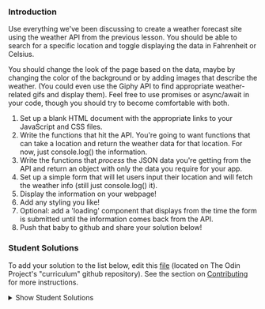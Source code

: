 ### Introduction
Use everything we've been discussing to create a weather forecast site using the weather API from the previous lesson. You should be able to search for a specific location and toggle displaying the data in Fahrenheit or Celsius.

You should change the look of the page based on the data, maybe by changing the color of the background or by adding images that describe the weather. (You could even use the Giphy API to find appropriate weather-related gifs and display them). Feel free to use promises or async/await in your code, though you should try to become comfortable with both.

1. Set up a blank HTML document with the appropriate links to your JavaScript and CSS files.
2. Write the functions that hit the API. You're going to want functions that can take a location and return the weather data for that location. For now, just console.log() the information.
3. Write the functions that _process_ the JSON data you're getting from the API and return an object with only the data you require for your app.
4. Set up a simple form that will let users input their location and will fetch the weather info (still just console.log() it).
5. Display the information on your webpage!
6. Add any styling you like!
7. Optional: add a 'loading' component that displays from the time the form is submitted until the information comes back from the API.
8. Push that baby to github and share your solution below!

### Student Solutions
To add your solution to the list below, edit this [file](https://github.com/TheOdinProject/curriculum/blob/master/javascript/async-apis/project.md) (located on The Odin Project's "curriculum" github repository). See the section on [Contributing](http://github.com/TheOdinProject/curriculum/blob/master/contributing.md) for more instructions.

<details markdown="block">
  <summary> Show Student Solutions </summary>

* Add your solution below this line!
* [Edem's Solution](https://github.com/edemagbenyo/weather-app-vanillajs) - [View in Browsesr](http://edemagbenyo.com/weather-app-vanillajs/)
* [James's Solution](https://github.com/ericksen-github/weather_api_app) - [View in Browser](https://ericksen-github.github.io/weather_api_app/)
* [yldrmali's Solution](https://github.com/yldrmali/weather_app/tree/master) - [View in Browsesr](https://yldrmali.github.io/weather_app/)
* [Kevin Vuong's Solution](https://github.com/fffear/weather-app) - [View in Browsesr](https://fffear.github.io/weather-app/)
* [eapenzacharias's Solution](https://github.com/eapenzacharias/weatherapp) - [View in Browser](https://eapenzacharias.github.io/weatherapp/)
* [Braxton Lemmon's Solution](https://github.com/braxtonlemmon/weather-app) - [View in Browser](https://braxtonlemmon.github.io/weather-app/)
* [Bollinca's Solution](https://github.com/bollinca/weather-app) - [View in Browser](https://bollinca.github.io/weather-app/)
* [Julio's Solution](https://github.com/julio22b/weather-project) - [View in Browser](https://julio22b.github.io/weather-project/)
* [Zakariye Yusuf's Solution](https://github.com/ZYusuf10/weatherForcast) - [View in Browser](https://zyusuf10.github.io/weatherForcast/)
* [Martink-rsa's Solution](https://github.com/martink-rsa/weather-forecast) - [View in Browser](https://martink-rsa.github.io/weather-forecast/)
* [Learnsometing's Solution](https://github.com/learnsometing/JS-weather-api-app) - [View in Browser](https://learnsometing.github.io/JS-weather-api-app/)
* [Daniel Wesego's Solution](https://github.com/DanielMitiku/weather-app) - [View in Browser](https://danielmitiku.github.io/weather-app)
* [Alain Suarez's Solution](https://gitlab.com/asuar/react-weather) - [View in Browser](https://asuar.gitlab.io/react-weather/)
* [Bojo's Solution](https://github.com/BojoZahariev/Weather-App) - [View in Browser](https://bojozahariev.github.io/Weather-App/)
* [Igorashs's Solution](https://github.com/igorashs/vue-weather-app) - [View in Browser](https://igorashs.github.io/vue-weather-app/)
* [Vedat's Solution](https://github.com/mvedataydin/react-weather) - [View in Browser](https://mvedataydin.github.io/react-weather/)
* [Solodov's Solution](https://github.com/solodov-dev/drops) - [View in Browser](https://solodov-dev.github.io/drops/)
* [John Paul's Solution](https://github.com/Omulosi/weather-app) - [View in Browser](https://omulosi.github.io/weather-app/)
* [Henry M. Kirya's Solution](https://github.com/harrika/oikendi) - [View in Browser](https://sveather.herokuapp.com/index.html)
* [Eljoey's Solution](https://github.com/eljoey/weather-2) - [View in Browser](https://eljoey.github.io/weather-2/)
* [ARaut9's Solution](https://github.com/ARaut9/weather_app) - [View in Browser](https://araut9.github.io/weather_app/)
* [Jason McKee's Solution](https://github.com/jttmckee/vue-weather-app) - [View in Browser](https://jttmckee.github.io/vue-weather-app/)
* [Max Garbers's Solution](https://github.com/bubblebooy/Odin-Javascript/tree/master/weather) - [Live preview](https://bubblebooy.github.io/Odin-Javascript/weather/build/index.html)
* [Roman Alenskiy's Solution](https://github.com/romalenskiy/react-weather) - [Live preview](https://react-weather228.herokuapp.com)
* [nmac's Solution](https://github.com/nmacawile/weather-map) - [View in Browser](https://nmacawile.github.io/weather-map)
* [Javier Machin's Solution](https://github.com/Javier-Machin/react-weather-app) - [View in Browser](https://javier-machin.github.io/react-weather-app/)
* [Waris's Solution](https://github.com/warisz/weather-app) - [View in Browser](https://cdn.rawgit.com/warisz/weather-app/323c36ae/index.html)
* [VladL2C's Solution](https://vladl2c.github.io/weather-api/) - [View in Browser](https://vladl2c.github.io/weather-api/)
* [Tamerlan1993's Solution](https://github.com/Tamerlan1993/hactktoberfest-2018/tree/master/weather-app) - [View in Browser](https://weather-app-vue.netlify.com/)
* [Luján Fernaud's Solution](https://github.com/lujanfernaud/js-weather-compare) - [View in Browser](http://lujanfernaud.com/js-weather-compare/)
* [gregthepeg's Solution](https://github.com/gregthepeg4/weatherapp) - [View in Browser](https://peaceful-dawn-67006.herokuapp.com/)
* [brxck's Solution](https://github.com/brxck/odin-weather) - [View in Browser](http://brockmcelroy.com/odin-weather/)
* [theghall's Promise Solution](https://github.com/theghall/odin-weather) - [theghall's async/await refactor](https://github.com/theghall/odin-weather-alt)
* [Jmooree30's Solution](https://github.com/jmooree30/weather-app) - [View in Browser](https://jmooree30.github.io/weather-app/)
* [Devon's Solution](https://github.com/defitjo/Weather-App) - [View in Browser](https://defitjo.github.io/Weather-App/)
* [hmbeale's Solution](https://github.com/hmbeale/weather) - [View in Browser](http://hmbeale.github.io/weather/)
* [Rémy's Solution](https://codepen.io/beumsk/pen/Xpbyxv) - [View in Browser](https://codepen.io/beumsk/full/Xpbyxv/)
* [Sava's Solution](https://github.com/SavaVuckovic/Weather-App)
* [Mike Smith's Solution](https://github.com/MikeSS281986/City-Weather-Search) - [View in Browser](https://city-weather-search.firebaseapp.com/)
* [Alvaro Sanchez's Solution](https://github.com/heyalvaro/weather.js) - [View in Browser](http://heyalvaro.com/weather.js/)
* [aznafro's Solution](https://github.com/aznafro/goodmorning) - [View in Browser](https://aznafro.github.io/goodmorning/)
* [Areeba's Solution](https://github.com/AREEBAISHTIAQ/Weather-app) - [View in Browser](https://areebaishtiaq.github.io/Weather-app/)
* [Taylor J's Solution](https://github.com/taylorjohannsen/weather-app) - [View in Browser](https://taylorjohannsen.github.io/weather-app/)
* [Halkim's Solution](https://github.com/halkim44/react-weather-app) - [View in Browser](https://halkim44.github.io/react-weather-app/)
* [JamCry's Solution](https://github.com/jamcry/js-weather-app) - [View in Browser](https://jamcry.github.io/js-weather-app/)
* [Yash Boura's Solution](https://github.com/yashboura303/weatherappReact) - [View in Browser](https://yashweatherapp.netlify.com/)
* [Krzysztof Sordyl's Solution](https://github.com/Verthon/Weather-App) - [View in Browser](https://verthon.github.io/Weather-App/)
* [Aron's Solution](https://github.com/aronfischer/react_weather_app) - [View in Browser](https://aronfischer.github.io/react_weather_app/)
* [Kelvin Liang's Solution](https://github.com/kelvin8773/odin-weather-app) - [View in Browser](https://my-weather-now.netlify.com/)
* [Emil Dimitrov's Solution](https://github.com/edmtrv/weather-app) - [View in Browser](https://edmtrv.github.io/weather-app/)
* [mmboyce's Solution](https://github.com/mmboyce/weather-app) - [View in Browser](https://mmboyce.github.io/weather-app/)
* [JoshAubrey's Solution](https://github.com/JoshAubrey/weather-app) - [View in Browser](https://joshaubrey.github.io/weather-app/)
* [0xtaf's Solution](https://github.com/0xtaf/weather-app) - [View in Browser](https://0xtaf.github.io/weather-app/)
* [Hamohuh's Solution](https://github.com/hamohuh/weather-app/tree/master) - [View in Browser](https://hamohuh.github.io/weather-app/)
</details>
